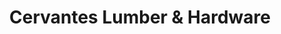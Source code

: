 ---
title: "Cervantes Lumber & Hardware"
url: /perryton/cervantes-lumber-und-hardware/
shop: Eisenwaren
---